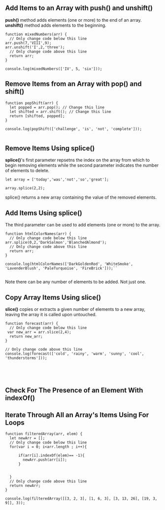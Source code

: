## Add Items to an Array with push() and unshift()
**push()** method adds elements (one or more) to the end of an array.
**unshift()** method adds elements to the beginning.

```
function mixedNumbers(arr) {
  // Only change code below this line
arr.push(7,'VIII',9);
arr.unshift('I',2,'three');
  // Only change code above this line
  return arr;
}

console.log(mixedNumbers(['IV', 5, 'six']));

```

## Remove Items from an Array with pop() and shift()

```
function popShift(arr) {
  let popped = arr.pop(); // Change this line
  let shifted = arr.shift(); // Change this line
  return [shifted, popped];
}

console.log(popShift(['challenge', 'is', 'not', 'complete']));


```




## Remove Items Using splice()

**splice()**'s first parameter repsetns the index on the array from which to begin removing elements while the second parameter indicates the number of elements to delete.

```
let array = ['today','was','not','so','great'];

array.splice(2,2);

```

splice() returns a new array containing the value of the removed elements.


## Add Items Using splice()

The third parameter can be used to add elements (one or more) to the array.

```
function htmlColorNames(arr) {
  // Only change code below this line
arr.splice(0,2,'DarkSalmon','BlanchedAlmond');
  // Only change code above this line
  return arr;
}

console.log(htmlColorNames(['DarkGoldenRod', 'WhiteSmoke', 'LavenderBlush', 'PaleTurquoise', 'FireBrick']));``


```

Note there can be any number of elements to be added. Not just one.

## Copy Array Items Using slice()

**slice()** copies or extracts a given number of elements to a new array, leaving the array it is called upon untouched.
```
function forecast(arr) {
  // Only change code below this line
 var new_arr = arr.slice(2,4);
  return new_arr;
}

// Only change code above this line
console.log(forecast(['cold', 'rainy', 'warm', 'sunny', 'cool', 'thunderstorms']));





```

## Check For The Presence of an Element With indexOf()

## Iterate Through All an Array's Items Using For Loops

```
function filteredArray(arr, elem) {
  let newArr = [];
  // Only change code below this line
  for(var i = 0; i<arr.length ; i++){

      if(arr[i].indexOf(elem)== -1){
        newArr.push(arr[i]);
      }


  }
  // Only change code above this line
  return newArr;
}

console.log(filteredArray([[3, 2, 3], [1, 6, 3], [3, 13, 26], [19, 3, 9]], 3));


```
